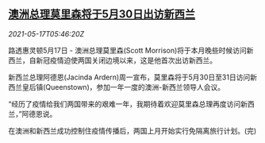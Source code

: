 <!--1621231263000-->
[澳洲总理莫里森将于5月30日出访新西兰](https://cn.reuters.com/article/australia-new-zealand-visit-0517-mon-idCNKCS2CY0DY)
------

<div><i>2021-05-17T05:46:20Z</i></div><p>路透惠灵顿5月17日 - 澳洲总理莫里森(Scott Morrison)将于本月晚些时候访问新西兰，自新冠疫情迫使两国关闭边境以来，这是他首次出访新西兰。</p><p>新西兰总理阿德恩(Jacinda Ardern)周一宣布，莫里森将于5月30日至31日访问新西兰皇后镇(Queenstown)，参加一年一度的澳洲-新西兰领导人会议。</p><p>“经历了疫情给我们两国带来的艰难一年，我期待着欢迎莫里森总理再度访问新西兰，”阿德恩说。</p><p>在澳洲和新西兰成功控制住疫情传播后，两国上月开始实行免隔离旅行计划。(完)</p>
